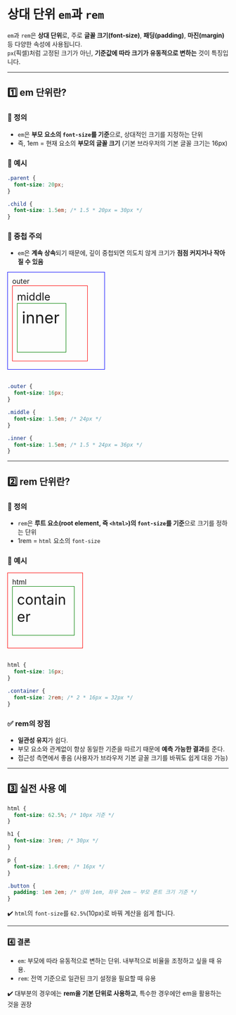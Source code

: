 # 상대 단위 `em`과 `rem`
`em`과 `rem`은 **상대 단위**로, 주로 **글꼴 크기(font-size)**, **패딩(padding)**, **마진(margin)** 등 다양한 속성에 사용됩니다.  
`px`(픽셀)처럼 고정된 크기가 아닌, **기준값에 따라 크기가 유동적으로 변하는** 것이 특징입니다.

---

## 1️⃣ em 단위란?
### 🔹 정의
- `em`은 **부모 요소의 `font-size`를 기준**으로, 상대적인 크기를 지정하는 단위
- 즉, 1em = 현재 요소의 **부모의 글꼴 크기** (기본 브라우저의 기본 글꼴 크기는 16px)

### 🔹 예시
```css
.parent {
  font-size: 20px;
}

.child {
  font-size: 1.5em; /* 1.5 * 20px = 30px */
}
```

### 🔹 중첩 주의
- `em`은 **계속 상속**되기 때문에, 깊이 중첩되면 의도치 않게 크기가 **점점 커지거나 작아질 수 있음**
<style>
.outer {
  font-size: 16px;
}

.middle {
  font-size: 1.5em; /* 24px */
}

.inner {
  font-size: 1.5em; /* 1.5 * 24px = 36px */
}
</style>
<div class="outer" style="border: 1px solid blue; width: 200px; height: 200px; padding: 10px;">
	outer
	<div class="middle" style="padding:10px; border: 1px solid red; width: 150px; height: 150px;">
		middle
		<div class="inner" style="padding:10px; border: 1px solid green; width: 90px; height: 90px;">
			inner
		</div>
	</div>
</div>
<br>

```css
.outer {
  font-size: 16px;
}

.middle {
  font-size: 1.5em; /* 24px */
}

.inner {
  font-size: 1.5em; /* 1.5 * 24px = 36px */
}
```

---

## 2️⃣ rem 단위란?
### 🔹 정의
- `rem`은 **루트 요소(root element, 즉 `<html>`)의 `font-size`를 기준**으로 크기를 정하는 단위
- 1rem = `html` 요소의 `font-size`

### 🔹 예시
<style>
	.html {
  font-size: 16px;
}

.container {
  font-size: 2rem; /* 2 * 16px = 32px */
}
</style>
<div class="html" style="padding:10px; border: 1px solid red; width: 150px; height: 150px;">
	html
	<div class="container" style="padding:10px; border: 1px solid green; width: 120px; height: 90px;">
		container
	</div>
</div>
<br>

```css
html {
  font-size: 16px;
}

.container {
  font-size: 2rem; /* 2 * 16px = 32px */
}
```

### ✅ rem의 장점
- **일관성 유지**가 쉽다.
- 부모 요소와 관계없이 항상 동일한 기준을 따르기 때문에 **예측 가능한 결과**를 준다.
- 접근성 측면에서 좋음 (사용자가 브라우저 기본 글꼴 크기를 바꿔도 쉽게 대응 가능)

---

## 3️⃣ 실전 사용 예
```css
html {
  font-size: 62.5%; /* 10px 기준 */
}

h1 {
  font-size: 3rem; /* 30px */
}

p {
  font-size: 1.6rem; /* 16px */
}

.button {
  padding: 1em 2em; /* 상하 1em, 좌우 2em — 부모 폰트 크기 기준 */
}
```
✔️ `html`의 `font-size`를 `62.5%`(10px)로 바꿔 계산을 쉽게 합니다.

---

### 4️⃣ 결론
- `em`: 부모에 따라 유동적으로 변하는 단위. 내부적으로 비율을 조정하고 싶을 때 유용.
- `rem`: 전역 기준으로 일관된 크기 설정을 필요할 때 유용

✔️ 대부분의 경우에는 **rem을 기본 단위로 사용하고**, 특수한 경우에안 em을 활용하는 것을 권장